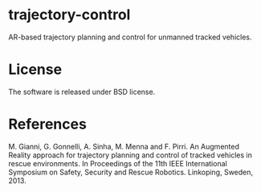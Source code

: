 trajectory-control
==================

AR-based trajectory planning and control for unmanned tracked vehicles.

License
==================
The software is released under BSD license.

References
==================
M. Gianni, G. Gonnelli, A. Sinha, M. Menna and F. Pirri. An Augmented Reality approach for trajectory planning and control of tracked vehicles in rescue environments. In Proceedings of the 11th IEEE International Symposium on Safety, Security and Rescue Robotics. Linkoping, Sweden, 2013. 
